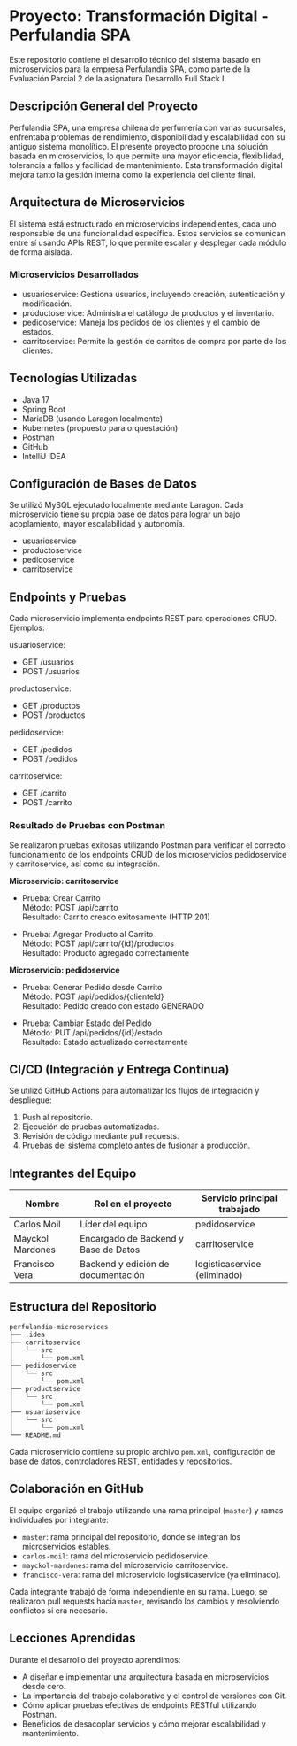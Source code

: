 # Proyecto: Transformación Digital - Perfulandia SPA

Este repositorio contiene el desarrollo técnico del sistema basado en microservicios para la empresa Perfulandia SPA, como parte de la Evaluación Parcial 2 de la asignatura Desarrollo Full Stack I.

## Descripción General del Proyecto

Perfulandia SPA, una empresa chilena de perfumería con varias sucursales, enfrentaba problemas de rendimiento, disponibilidad y escalabilidad con su antiguo sistema monolítico. El presente proyecto propone una solución basada en microservicios, lo que permite una mayor eficiencia, flexibilidad, tolerancia a fallos y facilidad de mantenimiento. Esta transformación digital mejora tanto la gestión interna como la experiencia del cliente final.

## Arquitectura de Microservicios

El sistema está estructurado en microservicios independientes, cada uno responsable de una funcionalidad específica. Estos servicios se comunican entre sí usando APIs REST, lo que permite escalar y desplegar cada módulo de forma aislada.

### Microservicios Desarrollados

- usuarioservice: Gestiona usuarios, incluyendo creación, autenticación y modificación.
- productoservice: Administra el catálogo de productos y el inventario.
- pedidoservice: Maneja los pedidos de los clientes y el cambio de estados.
- carritoservice: Permite la gestión de carritos de compra por parte de los clientes.

## Tecnologías Utilizadas

- Java 17
- Spring Boot
- MariaDB (usando Laragon localmente)
- Kubernetes (propuesto para orquestación)
- Postman
- GitHub
- IntelliJ IDEA

## Configuración de Bases de Datos

Se utilizó MySQL ejecutado localmente mediante Laragon. Cada microservicio tiene su propia base de datos para lograr un bajo acoplamiento, mayor escalabilidad y autonomía.

- usuarioservice
- productoservice
- pedidoservice
- carritoservice

## Endpoints y Pruebas

Cada microservicio implementa endpoints REST para operaciones CRUD. Ejemplos:

usuarioservice:
- GET /usuarios
- POST /usuarios

productoservice:
- GET /productos
- POST /productos

pedidoservice:
- GET /pedidos
- POST /pedidos

carritoservice:
- GET /carrito
- POST /carrito

### Resultado de Pruebas con Postman

Se realizaron pruebas exitosas utilizando Postman para verificar el correcto funcionamiento de los endpoints CRUD de los microservicios pedidoservice y carritoservice, así como su integración.

**Microservicio: carritoservice**

- Prueba: Crear Carrito  
  Método: POST /api/carrito  
  Resultado: Carrito creado exitosamente (HTTP 201)

- Prueba: Agregar Producto al Carrito  
  Método: POST /api/carrito/{id}/productos  
  Resultado: Producto agregado correctamente

**Microservicio: pedidoservice**

- Prueba: Generar Pedido desde Carrito  
  Método: POST /api/pedidos/{clienteId}  
  Resultado: Pedido creado con estado GENERADO

- Prueba: Cambiar Estado del Pedido  
  Método: PUT /api/pedidos/{id}/estado  
  Resultado: Estado actualizado correctamente

## CI/CD (Integración y Entrega Continua)

Se utilizó GitHub Actions para automatizar los flujos de integración y despliegue:

1. Push al repositorio.
2. Ejecución de pruebas automatizadas.
3. Revisión de código mediante pull requests.
4. Pruebas del sistema completo antes de fusionar a producción.

## Integrantes del Equipo

| Nombre              | Rol en el proyecto                     | Servicio principal trabajado         |
|---------------------|----------------------------------------|--------------------------------------|
| Carlos Moil         | Líder del equipo                       | pedidoservice                        |
| Mayckol Mardones    | Encargado de Backend y Base de Datos   | carritoservice                       |
| Francisco Vera      | Backend y edición de documentación     | logisticaservice (eliminado)         |

## Estructura del Repositorio

```plaintext
perfulandia-microservices
├── .idea
├── carritoservice
│   └── src
│       └── pom.xml
├── pedidoservice
│   └── src
│       └── pom.xml
├── productservice
│   └── src
│       └── pom.xml
├── usuarioservice
│   └── src
│       └── pom.xml
└── README.md
```

Cada microservicio contiene su propio archivo `pom.xml`, configuración de base de datos, controladores REST, entidades y repositorios.

## Colaboración en GitHub

El equipo organizó el trabajo utilizando una rama principal (`master`) y ramas individuales por integrante:

- `master`: rama principal del repositorio, donde se integran los microservicios estables.
- `carlos-moil`: rama del microservicio pedidoservice.
- `mayckol-mardones`: rama del microservicio carritoservice.
- `francisco-vera`: rama del microservicio logisticaservice (ya eliminado).

Cada integrante trabajó de forma independiente en su rama. Luego, se realizaron pull requests hacia `master`, revisando los cambios y resolviendo conflictos si era necesario.

## Lecciones Aprendidas

Durante el desarrollo del proyecto aprendimos:

- A diseñar e implementar una arquitectura basada en microservicios desde cero.
- La importancia del trabajo colaborativo y el control de versiones con Git.
- Cómo aplicar pruebas efectivas de endpoints RESTful utilizando Postman.
- Beneficios de desacoplar servicios y cómo mejorar escalabilidad y mantenimiento.
